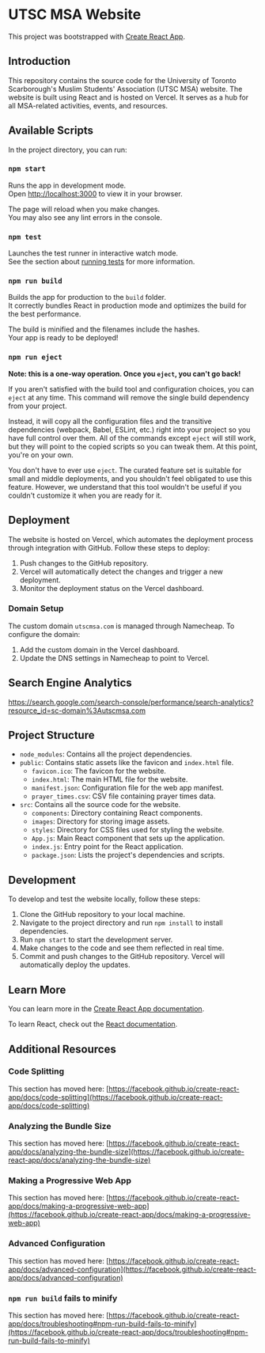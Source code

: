 # UTSC MSA Website

This project was bootstrapped with [Create React App](https://github.com/facebook/create-react-app).

## Introduction

This repository contains the source code for the University of Toronto Scarborough's Muslim Students' Association (UTSC MSA) website. The website is built using React and is hosted on Vercel. It serves as a hub for all MSA-related activities, events, and resources.

## Available Scripts

In the project directory, you can run:

### `npm start`

Runs the app in development mode.\
Open [http://localhost:3000](http://localhost:3000) to view it in your browser.

The page will reload when you make changes.\
You may also see any lint errors in the console.

### `npm test`

Launches the test runner in interactive watch mode.\
See the section about [running tests](https://facebook.github.io/create-react-app/docs/running-tests) for more information.

### `npm run build`

Builds the app for production to the `build` folder.\
It correctly bundles React in production mode and optimizes the build for the best performance.

The build is minified and the filenames include the hashes.\
Your app is ready to be deployed!

### `npm run eject`

**Note: this is a one-way operation. Once you `eject`, you can't go back!**

If you aren't satisfied with the build tool and configuration choices, you can `eject` at any time. This command will remove the single build dependency from your project.

Instead, it will copy all the configuration files and the transitive dependencies (webpack, Babel, ESLint, etc.) right into your project so you have full control over them. All of the commands except `eject` will still work, but they will point to the copied scripts so you can tweak them. At this point, you're on your own.

You don't have to ever use `eject`. The curated feature set is suitable for small and middle deployments, and you shouldn't feel obligated to use this feature. However, we understand that this tool wouldn't be useful if you couldn't customize it when you are ready for it.

## Deployment

The website is hosted on Vercel, which automates the deployment process through integration with GitHub. Follow these steps to deploy:

1. Push changes to the GitHub repository.
2. Vercel will automatically detect the changes and trigger a new deployment.
3. Monitor the deployment status on the Vercel dashboard.

### Domain Setup

The custom domain `utscmsa.com` is managed through Namecheap. To configure the domain:

1. Add the custom domain in the Vercel dashboard.
2. Update the DNS settings in Namecheap to point to Vercel.

## Search Engine Analytics 
https://search.google.com/search-console/performance/search-analytics?resource_id=sc-domain%3Autscmsa.com

## Project Structure

- `node_modules`: Contains all the project dependencies.
- `public`: Contains static assets like the favicon and `index.html` file.
  - `favicon.ico`: The favicon for the website.
  - `index.html`: The main HTML file for the website.
  - `manifest.json`: Configuration file for the web app manifest.
  - `prayer_times.csv`: CSV file containing prayer times data.
- `src`: Contains all the source code for the website.
  - `components`: Directory containing React components.
  - `images`: Directory for storing image assets.
  - `styles`: Directory for CSS files used for styling the website.
  - `App.js`: Main React component that sets up the application.
  - `index.js`: Entry point for the React application.
  - `package.json`: Lists the project's dependencies and scripts.

## Development

To develop and test the website locally, follow these steps:

1. Clone the GitHub repository to your local machine.
2. Navigate to the project directory and run `npm install` to install dependencies.
3. Run `npm start` to start the development server.
4. Make changes to the code and see them reflected in real time.
5. Commit and push changes to the GitHub repository. Vercel will automatically deploy the updates.

## Learn More

You can learn more in the [Create React App documentation](https://facebook.github.io/create-react-app/docs/getting-started).

To learn React, check out the [React documentation](https://reactjs.org/).

## Additional Resources

### Code Splitting

This section has moved here: [https://facebook.github.io/create-react-app/docs/code-splitting](https://facebook.github.io/create-react-app/docs/code-splitting)

### Analyzing the Bundle Size

This section has moved here: [https://facebook.github.io/create-react-app/docs/analyzing-the-bundle-size](https://facebook.github.io/create-react-app/docs/analyzing-the-bundle-size)

### Making a Progressive Web App

This section has moved here: [https://facebook.github.io/create-react-app/docs/making-a-progressive-web-app](https://facebook.github.io/create-react-app/docs/making-a-progressive-web-app)

### Advanced Configuration

This section has moved here: [https://facebook.github.io/create-react-app/docs/advanced-configuration](https://facebook.github.io/create-react-app/docs/advanced-configuration)

### `npm run build` fails to minify

This section has moved here: [https://facebook.github.io/create-react-app/docs/troubleshooting#npm-run-build-fails-to-minify](https://facebook.github.io/create-react-app/docs/troubleshooting#npm-run-build-fails-to-minify)
